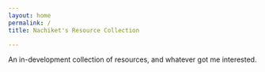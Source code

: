 ```yaml
---
layout: home
permalink: /
title: Nachiket's Resource Collection

---
```

An in-development collection of resources, and whatever got me interested.


